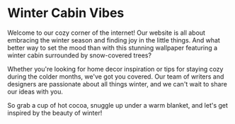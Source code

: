 <!--font:Poppins-->

# Winter Cabin Vibes

Welcome to our cozy corner of the internet! Our website is all about embracing the winter season and finding joy in the little things. And what better way to set the mood than with this stunning wallpaper featuring a winter cabin surrounded by snow-covered trees?

Whether you're looking for home decor inspiration or tips for staying cozy during the colder months, we've got you covered. Our team of writers and designers are passionate about all things winter, and we can't wait to share our ideas with you.

So grab a cup of hot cocoa, snuggle up under a warm blanket, and let's get inspired by the beauty of winter!

<!--

Write me markdown content of website with wallpaper:

"A cozy winter cabin surrounded by snow-covered trees for a home decor or lifestyle blog"

The header of the page should not be copy of the text but rather a real content of the website which is using this wallpaper.


---


# Winter Cabin Vibes

Welcome to our cozy corner of the internet! Our website is all about embracing the winter season and finding joy in the little things. And what better way to set the mood than with this stunning wallpaper featuring a winter cabin surrounded by snow-covered trees?

Whether you're looking for home decor inspiration or tips for staying cozy during the colder months, we've got you covered. Our team of writers and designers are passionate about all things winter, and we can't wait to share our ideas with you.

So grab a cup of hot cocoa, snuggle up under a warm blanket, and let's get inspired by the beauty of winter!


---


Write me a Google font which is best fitting for the website.

Pick from the list:
- Futura
- Roboto
- Cormorant Garamond
- Montserrat
- Creepster
- Cinzel
- Raleway
- Barlow Condensed
- Lato
- Poppins
- Great Vibes
- Inter
- Cinzel Decorative
- Exo 2
- Open Sans
- Orbitron
- Cabin
- Lobster
- Playfair Display
- Dancing Script
- IBM Plex Sans
- Alegreya


Write just the font name nothing else.


---


Poppins

-->
